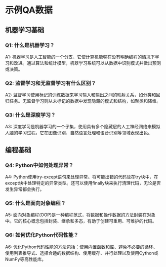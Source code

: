 # 示例QA数据

## 机器学习基础

### Q1: 什么是机器学习？
A1: 机器学习是人工智能的一个分支，它使计算机能够在没有明确编程的情况下学习和改进。通过算法和统计模型，机器学习系统可以从数据中识别模式并做出预测或决策。

### Q2: 监督学习和无监督学习有什么区别？
A2: 监督学习使用标记的训练数据来学习输入和输出之间的映射关系，如分类和回归任务。无监督学习则从未标记的数据中发现隐藏的模式和结构，如聚类和降维。

### Q3: 什么是深度学习？
A3: 深度学习是机器学习的一个子集，使用具有多个隐藏层的人工神经网络来模拟人脑的学习过程。它在图像识别、自然语言处理和语音识别等领域表现出色。

## 编程基础

### Q4: Python中如何处理异常？
A4: Python使用try-except语句来处理异常。将可能出错的代码放在try块中，在except块中处理特定的异常类型。还可以使用finally块来执行清理代码，无论是否发生异常都会执行。

### Q5: 什么是面向对象编程？
A5: 面向对象编程(OOP)是一种编程范式，将数据和操作数据的方法封装在对象中。它的核心概念包括封装、继承和多态，有助于创建可重用、可维护的代码。

### Q6: 如何优化Python代码性能？
A6: 优化Python代码性能的方法包括：使用内置函数和库、避免不必要的循环、使用列表推导式、选择合适的数据结构、使用缓存、并行处理以及使用Cython或NumPy等高性能库。